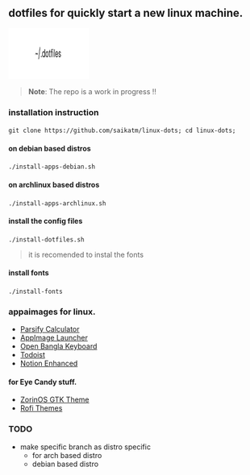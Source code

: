 ## dotfiles for quickly start a new linux machine.

<img src="/misc/banner.png" alt="banner" style="height: 100px; width:160px;"/>

> **Note**: The repo is a work in progress ‼️

### installation instruction 
`git clone https://github.com/saikatm/linux-dots; cd linux-dots;` 
#### on debian based distros
`./install-apps-debian.sh` 
#### on archlinux based distros
`./install-apps-archlinux.sh`

#### install the config files
`./install-dotfiles.sh`

> it is recomended to instal the fonts
#### install fonts 
`./install-fonts` 

### appaimages for linux.
- [Parsify Calculator](https://github.com/parsify-dev/desktop)  
- [AppImage Launcher](https://github.com/TheAssassin/AppImageLauncher/releases)
- [Open Bangla Keyboard](https://github.com/OpenBangla/OpenBangla-Keyboard)
- [Todoist](https://todoist.com/help/articles/how-to-install-todoist-on-linux#:~:text=version%20using%20AppImage-,Download,.,-Move%20it%20to)
- [Notion Enhanced](https://notion-enhancer.github.io/getting-started/installation#:~:text=x86_64%20build%20(enhanced)%3A%20.AppImage%2C%20.zip)

#### for Eye Candy stuff.

- [ZorinOS GTK Theme](https://github.com/ZorinOS/zorin-desktop-themes) 
- [Rofi Themes](https://github.com/adi1090x/rofi)

### TODO
 - make specific branch as distro specific
   - for arch based distro
   - debian based distro 